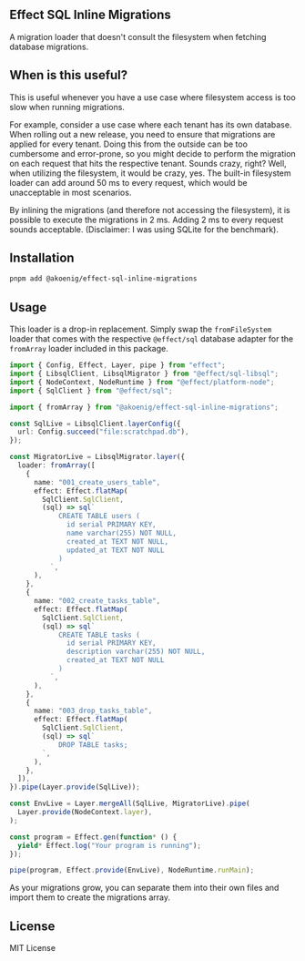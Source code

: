 ## Effect SQL Inline Migrations

A migration loader that doesn't consult the filesystem when fetching database migrations.

## When is this useful?

This is useful whenever you have a use case where filesystem access is too slow when running migrations.

For example, consider a use case where each tenant has its own database. When rolling out a new release, you need to ensure that migrations are applied for every tenant. Doing this from the outside can be too cumbersome and error-prone, so you might decide to perform the migration on each request that hits the respective tenant. Sounds crazy, right? Well, when utilizing the filesystem, it would be crazy, yes. The built-in filesystem loader can add around 50 ms to every request, which would be unacceptable in most scenarios.

By inlining the migrations (and therefore not accessing the filesystem), it is possible to execute the migrations in 2 ms. Adding 2 ms to every request sounds acceptable. (Disclaimer: I was using SQLite for the benchmark).

## Installation

```sh
pnpm add @akoenig/effect-sql-inline-migrations
```

## Usage

This loader is a drop-in replacement. Simply swap the `⁠fromFileSystem` loader that comes with the respective `⁠@effect/sql` database adapter for the `⁠fromArray` loader included in this package.

```ts
import { Config, Effect, Layer, pipe } from "effect";
import { LibsqlClient, LibsqlMigrator } from "@effect/sql-libsql";
import { NodeContext, NodeRuntime } from "@effect/platform-node";
import { SqlClient } from "@effect/sql";

import { fromArray } from "@akoenig/effect-sql-inline-migrations";

const SqlLive = LibsqlClient.layerConfig({
  url: Config.succeed("file:scratchpad.db"),
});

const MigratorLive = LibsqlMigrator.layer({
  loader: fromArray([
    {
      name: "001_create_users_table",
      effect: Effect.flatMap(
        SqlClient.SqlClient,
        (sql) => sql`
            CREATE TABLE users (
              id serial PRIMARY KEY,
              name varchar(255) NOT NULL,
              created_at TEXT NOT NULL,
              updated_at TEXT NOT NULL
            )
          `,
      ),
    },
    {
      name: "002_create_tasks_table",
      effect: Effect.flatMap(
        SqlClient.SqlClient,
        (sql) => sql`
            CREATE TABLE tasks (
              id serial PRIMARY KEY,
              description varchar(255) NOT NULL,
              created_at TEXT NOT NULL
            )
          `,
      ),
    },
    {
      name: "003_drop_tasks_table",
      effect: Effect.flatMap(
        SqlClient.SqlClient,
        (sql) => sql`
            DROP TABLE tasks;
        `,
      ),
    },
  ]),
}).pipe(Layer.provide(SqlLive));

const EnvLive = Layer.mergeAll(SqlLive, MigratorLive).pipe(
  Layer.provide(NodeContext.layer),
);

const program = Effect.gen(function* () {
  yield* Effect.log("Your program is running");
});

pipe(program, Effect.provide(EnvLive), NodeRuntime.runMain);
```

As your migrations grow, you can separate them into their own files and import them to create the ⁠migrations array.

## License

MIT License